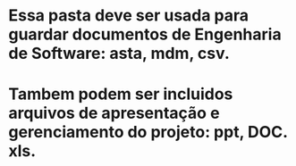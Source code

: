 # Essa pasta deve ser usada para guardar documentos de Engenharia de Software: asta, mdm, csv.
# Tambem podem ser incluidos arquivos de apresentação e gerenciamento do projeto: ppt, DOC. xls. 
